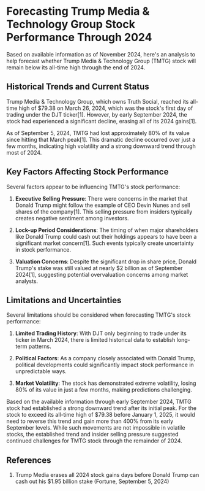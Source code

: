 # Forecasting Trump Media & Technology Group Stock Performance Through 2024

Based on available information as of November 2024, here's an analysis to help forecast whether Trump Media & Technology Group (TMTG) stock will remain below its all-time high through the end of 2024.

## Historical Trends and Current Status

Trump Media & Technology Group, which owns Truth Social, reached its all-time high of $79.38 on March 26, 2024, which was the stock's first day of trading under the DJT ticker[1]. However, by early September 2024, the stock had experienced a significant decline, erasing all of its 2024 gains[1].

As of September 5, 2024, TMTG had lost approximately 80% of its value since hitting that March peak[1]. This dramatic decline occurred over just a few months, indicating high volatility and a strong downward trend through most of 2024.

## Key Factors Affecting Stock Performance

Several factors appear to be influencing TMTG's stock performance:

1. **Executive Selling Pressure**: There were concerns in the market that Donald Trump might follow the example of CEO Devin Nunes and sell shares of the company[1]. This selling pressure from insiders typically creates negative sentiment among investors.

2. **Lock-up Period Considerations**: The timing of when major shareholders like Donald Trump could cash out their holdings appears to have been a significant market concern[1]. Such events typically create uncertainty in stock performance.

3. **Valuation Concerns**: Despite the significant drop in share price, Donald Trump's stake was still valued at nearly $2 billion as of September 2024[1], suggesting potential overvaluation concerns among market analysts.

## Limitations and Uncertainties

Several limitations should be considered when forecasting TMTG's stock performance:

1. **Limited Trading History**: With DJT only beginning to trade under its ticker in March 2024, there is limited historical data to establish long-term patterns.

2. **Political Factors**: As a company closely associated with Donald Trump, political developments could significantly impact stock performance in unpredictable ways.

3. **Market Volatility**: The stock has demonstrated extreme volatility, losing 80% of its value in just a few months, making predictions challenging.

Based on the available information through early September 2024, TMTG stock had established a strong downward trend after its initial peak. For the stock to exceed its all-time high of $79.38 before January 1, 2025, it would need to reverse this trend and gain more than 400% from its early September levels. While such movements are not impossible in volatile stocks, the established trend and insider selling pressure suggested continued challenges for TMTG stock through the remainder of 2024.

## References

1. Trump Media erases all 2024 stock gains days before Donald Trump can cash out his $1.95 billion stake (Fortune, September 5, 2024)